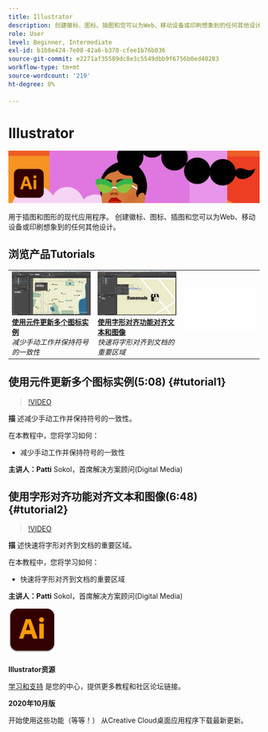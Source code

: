 ```yaml
---
title: Illustrator
description: 创建徽标、图标、插图和您可以为Web、移动设备或印刷想象到的任何其他设计
role: User
level: Beginner, Intermediate
exl-id: b1b8e424-7e08-42a6-b370-cfee1b76b036
source-git-commit: e2271af35589dc8e3c5549dbb9f6756b0ed40283
workflow-type: tm+mt
source-wordcount: '219'
ht-degree: 0%

---
```


# Illustrator

![教程英雄图像](../assets/Illustrator.jpg)

用于插图和图形的现代应用程序。 创建徽标、图标、插图和您可以为Web、移动设备或印刷想象到的任何其他设计。

## 浏览产品Tutorials

<table style="table-layout:fixed">
<tr>
 <td>
   <a href="illustrator.md#tutorial1">
      <img alt="使用元件更新多个图标实例" src="../assets/Illustrator_symbols_sokol_thumbnail.jpg" />
   </a>
    <div>
   <a href="illustrator.md#tutorial1"><strong>使用元件更新多个图标实例</strong></a>
    </div>
    <em>减少手动工作并保持符号的一致性</em>
    <br>
  </td>
  <td>
    <a href="illustrator.md#tutorial2">
        <img alt="使用字形对齐功能对齐文本和图像" src="../assets/illustrator_glyphAlign_sokol_thumbnail.jpg" />
    </a>
    <div>
    <a href="illustrator.md#tutorial2"><strong>使用字形对齐功能对齐文本和图像</strong></a>
    </div>
    <em>快速将字形对齐到文档的重要区域</em>
    <br>
  </td>
  <td>
    <img alt="间隔符" src="../assets/Whitespacer.png" />
    <div>
    <br>
  </td>
</tr>
</table>

## 使用元件更新多个图标实例(5:08) {#tutorial1}

>[!VIDEO](https://video.tv.adobe.com/v/326816?hidetitle=true)

**描**
述减少手动工作并保持符号的一致性。

在本教程中，您将学习如何：
* 减少手动工作并保持符号的一致性

**主讲人：Patti**
Sokol，首席解决方案顾问(Digital Media)

## 使用字形对齐功能对齐文本和图像(6:48) {#tutorial2}

>[!VIDEO](https://video.tv.adobe.com/v/326817?hidetitle=true)

**描**
述快速将字形对齐到文档的重要区域。

在本教程中，您将学习如何：
* 快速将字形对齐到文档的重要区域

**主讲人：Patti**
Sokol，首席解决方案顾问(Digital Media)

![Illustrator徽标](../assets/ai_appicon_96.png)

**Illustrator资源**

[学习和支持](https://helpx.adobe.com/support/illustrator.html) 是您的中心，提供更多教程和社区论坛链接。

**2020年10月版**

开始使用这些功能（等等！） 从Creative Cloud桌面应用程序下载最新更新。
